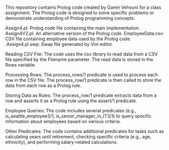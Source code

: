 This repository contains Prolog code created by Garen Vehouni for a class assignment. 
The Prolog code is designed to solve specific problems or demonstrate understanding of Prolog programming concepts.

Assign4.pl: Prolog code file containing the main implementation.
Assign4V2.pl: An alternative version of the Prolog code.
EmployeeData.csv: CSV file containing employee data used by the Prolog code.
.Assign4.pl.swp: Swap file generated by Vim editor.

Reading CSV File:
The code uses the csv library to read data from a CSV file specified by the Filename parameter.
The read data is stored in the Rows variable.

Processing Rows:
The process_rows/1 predicate is used to process each row in the CSV file.
The process_row/1 predicate is then called to store the data from each row as a Prolog rule.

Storing Data as Rules:
The process_row/1 predicate extracts data from a row and asserts it as a Prolog rule using the assert/1 predicate.

Employee Queries:
The code includes several predicates (e.g., is_seattle_employee3/1, is_senior_manager_in_IT3/1) to query specific information about employees based on various criteria.

Other Predicates:
The code contains additional predicates for tasks such as calculating years until retirement, checking specific criteria (e.g., age, ethnicity), and performing salary-related calculations.
